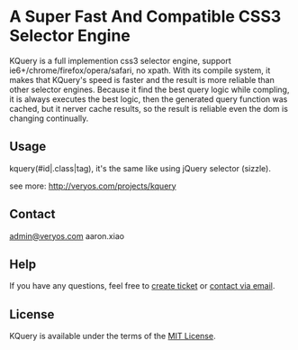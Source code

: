 A Super Fast And Compatible CSS3 Selector Engine
=========

KQuery is a full implemention css3 selector engine, support ie6+/chrome/firefox/opera/safari, no xpath.
With its compile system, it makes that KQuery's speed is faster and the result is more reliable than other selector engines.
Because it find the best query logic while compling, it is always executes the best logic,
then the generated query function was cached, but it nerver cache results, so the result is reliable even the dom is changing continually.


## Usage

kquery(#id|.class|tag), it's the same like using jQuery selector (sizzle).

see more: <a href="http://veryos.com/projects/kquery" target="_blank">http://veryos.com/projects/kquery</a>

## Contact

admin@veryos.com aaron.xiao

## Help

If you have any questions, feel free to <a href="https://github.com/yessky/kquery/issues/new" target="_blank">create ticket</a> or <a href="mailto:admin@veryos.com" target="_blank">contact via email</a>.

## License

KQuery is available under the terms of the <a href="http://veryos.com/projects/LICENSE.md" target="_blank">MIT License</a>.
